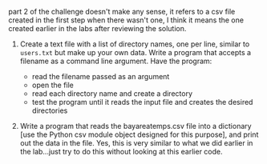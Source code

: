 part 2 of the challenge doesn't make any sense, it refers to a csv file created in the first step when there wasn't one, I think it means the one created earlier in the labs after reviewing the solution.

1. Create a text file with a list of directory names, one per line, similar to `users.txt` but make up your own data. Write a program that accepts a filename as a command line argument. Have the program:

   - read the filename passed as an argument
   - open the file
   - read each directory name and create a directory
   - test the program until it reads the input file and creates the desired
     directories

2. Write a program that reads the bayareatemps.csv file into a dictionary [use the Python csv module object designed
   for this purpose], and print out the data in the file. Yes, this is very similar to what we did earlier in the lab...just try to do this without looking at this earlier code.
